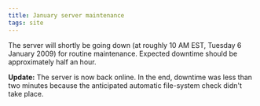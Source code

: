 ```yaml
---
title: January server maintenance
tags: site
---
```


The server will shortly be going down (at roughly 10 AM EST, Tuesday 6 January 2009) for routine maintenance. Expected downtime should be approximately half an hour.

**Update:** The server is now back online. In the end, downtime was less than two minutes because the anticipated automatic file-system check didn't take place.
